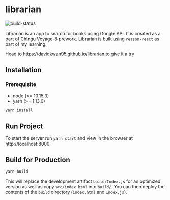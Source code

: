 # librarian
![build-status](https://travis-ci.org/davidkwan95/librarian.svg?branch=master)

Librarian is an app to search for books using Google API. It is created as a part of Chingu Voyage-8 prework. Librarian is built using `reason-react` as part of my learning.

Head to https://davidkwan95.github.io/librarian to give it a try

## Installation

### Prerequisite
* node (>= 10.15.3)
* yarn (>= 1.13.0)

```sh
yarn install
```

## Run Project

To start the server run `yarn start` and view in the browser at http://localhost:8000.

## Build for Production

```sh
yarn build
```

This will replace the development artifact `build/Index.js` for an optimized version as well as copy `src/index.html` into `build/`. You can then deploy the contents of the `build` directory (`index.html` and `Index.js`).
